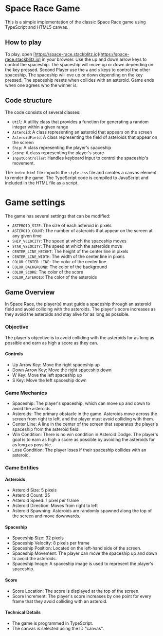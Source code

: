 # Space Race Game

This is a simple implementation of the classic Space Race game using TypeScript and HTML5 canvas.

## How to play

To play, open [https://space-race.stackblitz.io](https://space-race.stackblitz.io) in your browser. Use the up and down arrow keys to control the spaceship. The spaceship will move up or down depending on the key pressed. Second Player use the `w` and `s` keys to control the other spaceship. The spaceship will ove up or down depending on the key pressed. The spaceship resets when collides with an asteroid. Game ends when one agrees who the winner is.

## Code structure

The code consists of several classes:

- `Util`: A utility class that provides a function for generating a random integer within a given range
- `Asteroid`: A class representing an asteroid that appears on the screen
- `AsteroidField`: A class representing the field of asteroids that appear on the screen
- `Ship`: A class representing the player's spaceship
- `Score`: A class representing the player's score
- `InputController`: Handles keyboard input to control the spaceship's movement.

The `index.html` file imports the `style.css` file and creates a canvas element to render the game. The TypeScript code is compiled to JavaScript and included in the HTML file as a script.

# Game settings

The game has several settings that can be modified:

- `ASTEROID_SIZE`: The size of each asteroid in pixels
- `ASTEROID_COUNT`: The number of asteroids that appear on the screen at any given time
- `SHIP_VELOCITY`: The speed at which the spaceship moves
- `STAR_VELOCITY`: The speed at which the asteroids move
- `CENTER_LINE_HEIGHT`: The height of the center line in pixels
- `CENTER_LINE_WIDTH`: The width of the center line in pixels
- `COLOR_CENTER_LINE`: The color of the center line
- `COLOR_BACKGROUND`: The color of the background
- `COLOR_SCORE`: The color of the score
- `COLOR_ASTEROID`: The color of the asteroids

## Game Overview

In Space Race, the player(s) must guide a spaceship through an asteroid field and avoid colliding with the asteroids. The player's score increases as they avoid the asteroids and stay alive for as long as possible.

### Objective

The player's objective is to avoid colliding with the asteroids for as long as possible and earn as high a score as they can.

#### Controls

- Up Arrow Key: Move the right spaceship up
- Down Arrow Key: Move the right spaceship down
- W Key: Move the left spaceship up
- S Key: Move the left spaceship down

### Game Mechanics

- Spaceship: The player's spaceship, which can move up and down to avoid the asteroids.
- Asteroids: The primary obstacle in the game. Asteroids move across the screen from right to left, and the player must avoid colliding with them.
- Center Line: A line in the center of the screen that separates the player's spaceship from the asteroid field.
- Win Condition: There is no win condition in Asteroid Dodge. The player's goal is to earn as high a score as possible by avoiding the asteroids for as long as possible.
- Lose Condition: The player loses if their spaceship collides with an asteroid.

### Game Entities

#### Asteroids

- Asteroid Size: 5 pixels
- Asteroid Count: 25
- Asteroid Speed: 1 pixel per frame
- Asteroid Direction: Moves from right to left
- Asteroid Spawning: Asteroids are randomly spawned along the top of the screen and move downwards.

#### Spaceship

- Spaceship Size: 32 pixels
- Spaceship Velocity: 8 pixels per frame
- Spaceship Position: Located on the left-hand side of the screen.
- Spaceship Movement: The player can move the spaceship up and down to avoid the asteroids.
- Spaceship Image: A spaceship image is used to represent the player's spaceship.

#### Score

- Score Location: The score is displayed at the top of the screen.
- Score Increment: The player's score increases by one point for every frame that they avoid colliding with an asteroid.

#### Technical Details

- The game is programmed in TypeScript.
- The canvas is selected using the ID "canvas".
